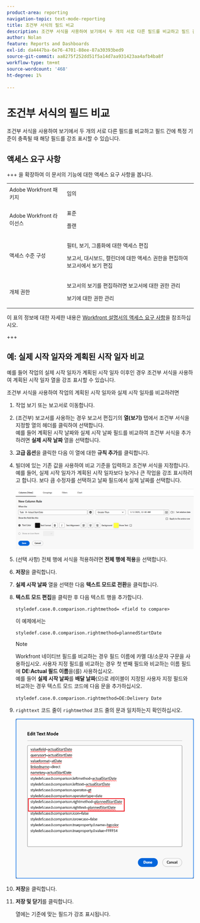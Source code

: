 ```yaml
---
product-area: reporting
navigation-topic: text-mode-reporting
title: 조건부 서식의 필드 비교
description: 조건부 서식을 사용하여 보기에서 두 개의 서로 다른 필드를 비교하고 필드 간에 특정 기준이 충족될 때 해당 필드를 강조 표시할 수 있습니다.
author: Nolan
feature: Reports and Dashboards
exl-id: da4447ba-6e76-4701-88ee-87a30393bed9
source-git-commit: aa8275f252dd51f5a14d7aa931423aa4afb4ba8f
workflow-type: tm+mt
source-wordcount: '468'
ht-degree: 1%

---
```


# 조건부 서식의 필드 비교

<!-- Audited: 1/2025 -->

조건부 서식을 사용하여 보기에서 두 개의 서로 다른 필드를 비교하고 필드 간에 특정 기준이 충족될 때 해당 필드를 강조 표시할 수 있습니다.

## 액세스 요구 사항

+++ 을 확장하여 이 문서의 기능에 대한 액세스 요구 사항을 봅니다. 

<table style="table-layout:auto"> 
 <col> 
 <col> 
 <tbody> 
  <tr> 
   <td role="rowheader">Adobe Workfront 패키지</td> 
   <td> <p>임의</p> </td> 
  </tr> 
  <tr> 
   <td role="rowheader">Adobe Workfront 라이선스</td> 
   <td> 
     <p>표준</p>
     <p>플랜</p>
   </td> 
  </tr> 
  <tr> 
   <td role="rowheader">액세스 수준 구성</td> 
   <td> <p>필터, 보기, 그룹화에 대한 액세스 편집</p> <p>보고서, 대시보드, 캘린더에 대한 액세스 권한을 편집하여 보고서에서 보기 편집</p></td> 
  </tr> 
  <tr> 
   <td role="rowheader">개체 권한</td> 
   <td> <p>보고서의 보기를 편집하려면 보고서에 대한 권한 관리</p> <p>보기에 대한 권한 관리</p></td> 
  </tr> 
 </tbody> 
</table>

이 표의 정보에 대한 자세한 내용은 [Workfront 설명서의 액세스 요구 사항](/help/quicksilver/administration-and-setup/add-users/access-levels-and-object-permissions/access-level-requirements-in-documentation.md)을 참조하십시오.

+++

## 예: 실제 시작 일자와 계획된 시작 일자 비교

예를 들어 작업의 실제 시작 일자가 계획된 시작 일자 이후인 경우 조건부 서식을 사용하여 계획된 시작 일자 열을 강조 표시할 수 있습니다.

조건부 서식을 사용하여 작업의 계획된 시작 일자와 실제 시작 일자를 비교하려면

1. 작업 보기 또는 보고서로 이동합니다.
1. (조건부) 보고서를 사용하는 경우 보고서 편집기의 **열(보기)** 탭에서 조건부 서식을 지정할 열의 헤더를 클릭하여 선택합니다.\
   예를 들어 계획된 시작 날짜와 실제 시작 날짜 필드를 비교하여 조건부 서식을 추가하려면 **실제 시작 날짜** 열을 선택합니다.

1. **고급 옵션**&#x200B;을 클릭한 다음 이 열에 대한 **규칙 추가**&#x200B;를 클릭합니다.

1. 빌더에 있는 기존 값을 사용하여 비교 기준을 입력하고 조건부 서식을 지정합니다.\
   예를 들어, 실제 시작 일자가 계획된 시작 일자보다 늦거나 큰 작업을 강조 표시하려고 합니다. 보다 큼 수정자를 선택하고 날짜 필드에서 실제 날짜를 선택합니다.

   ![실제 시작 날짜에 대한 조건부 서식](assets/cond-format-1-350x84.png)

1. (선택 사항) 전체 행에 서식을 적용하려면 **전체 행에 적용**&#x200B;을 선택합니다.
1. **저장**&#x200B;을 클릭합니다.

1. **실제 시작 날짜** 열을 선택한 다음 **텍스트 모드로 전환**&#x200B;을 클릭합니다.

1. **텍스트 모드 편집**&#x200B;을 클릭한 후 다음 텍스트 행을 추가합니다.

   ```
   styledef.case.0.comparison.rightmethod= <field to compare>
   ```

   이 예제에서는

   ```
   styledef.case.0.comparison.rightmethod=plannedStartDate
   ```

   >[!NOTE]
   >
   >Workfront 네이티브 필드를 비교하는 경우 필드 이름에 카멜 대/소문자 구문을 사용하십시오. 사용자 지정 필드를 비교하는 경우 첫 번째 필드와 비교하는 이름 필드에 **DE:Actual 필드 이름**&#x200B;을(를) 사용하십시오.\
   >예를 들어 **실제 시작 날짜**&#x200B;를 **배달 날짜**(으)로 레이블이 지정된 사용자 지정 필드와 비교하는 경우 텍스트 모드 코드에 다음 문을 추가하십시오.
   >
   >`styledef.case.0.comparison.rightmethod=DE:Delivery Date`

1. `righttext` 코드 줄이 `rightmethod` 코드 줄의 문과 일치하는지 확인하십시오.

   ![조건부 서식](assets/cond-format-2-350x171.png)

1. **저장**&#x200B;을 클릭합니다.
1. **저장 및 닫기**&#x200B;를 클릭합니다.

   열에는 기준에 맞는 필드가 강조 표시됩니다.
